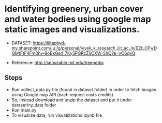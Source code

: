 # Identifying greenery, urban cover and water bodies using google map static images and visualizations.
- DATASET: https://iiitaphyd-my.sharepoint.com/:u:/g/personal/vivek_k_research_iiit_ac_in/EZtLOFwDGMtFtF4Fm0hy-9oBkGsd_7KySPGRcZ6CXW-ShQ?e=vO6qvQ

- Reference: http://senseable.mit.edu/treepedia

## Steps

- Run collect_data.py file (found in dataset folder) in order to fetch images using Google map API (each request costs credits)
- So, instead download and unzip the dataset and put it under dataset/ny_data folder
- Run main.py
- To visualize data, run visualizations.ipynb file
